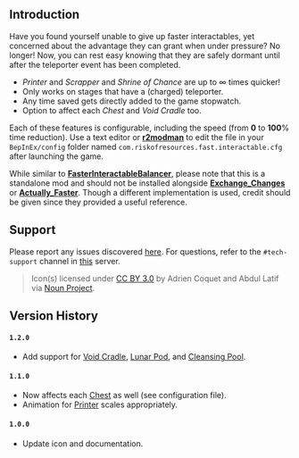 ## Introduction

Have you found yourself unable to give up faster interactables, yet concerned about the advantage they can grant when under pressure? No longer! Now, you can rest easy knowing that they are safely dormant until after the teleporter event has been completed.

- *Printer* and *Scrapper* and *Shrine of Chance* are up to ∞ times quicker!
- Only works on stages that have a (charged) teleporter.
- Any time saved gets directly added to the game stopwatch.
- Option to affect each *Chest* and *Void Cradle* too.

Each of these features is configurable, including the speed (from **0** to **100**% time reduction). Use a text editor or [**r2modman**](https://thunderstore.io/package/ebkr/r2modman) to edit the file in your `BepInEx/config` folder named `com.riskofresources.fast.interactable.cfg` after launching the game.

While similar to [**FasterInteractableBalancer**](https://thunderstore.io/package/riskofresources/FasterInteractableBalancer), please note that this is a standalone mod and should not be installed alongside [**Exchange_Changes**](https://thunderstore.io/package/Flyingcomputer/Exchange_Changes) or [**Actually_Faster**](https://thunderstore.io/package/Felda/Actually_Faster). Though a different implementation is used, credit should be given since they provided a useful reference.

## Support

Please report any issues discovered [here](https://github.com/RiskOfResources/BalancedFasterInteractables/issues). For questions, refer to the `#tech-support` channel in [this](https://www.riskofresources.com/discord) server.

> Icon(s) licensed under [CC BY 3.0](https://creativecommons.org/licenses/by/3.0) by Adrien Coquet and Abdul Latif via [Noun Project](https://thenounproject.com).

## Version History

#### `1.2.0`
- Add support for <ins>Void Cradle</ins>, <ins>Lunar Pod</ins>, and <ins>Cleansing Pool</ins>.

#### `1.1.0`
- Now affects each <ins>Chest</ins> as well (see configuration file).
- Animation for <ins>Printer</ins> scales appropriately.

#### `1.0.0`
- Update icon and documentation.
